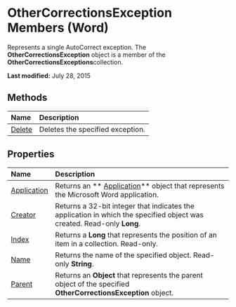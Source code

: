
# OtherCorrectionsException Members (Word)
Represents a single AutoCorrect exception. The  **OtherCorrectionsException** object is a member of the **OtherCorrectionsExceptions**collection.

 **Last modified:** July 28, 2015


## Methods



|**Name**|**Description**|
|:-----|:-----|
| [Delete](c6970d05-951b-236b-3910-54c71578fba5.md)|Deletes the specified exception.|

## Properties



|**Name**|**Description**|
|:-----|:-----|
| [Application](a1a471c2-d159-9a60-6a2e-3eee5ec19a2c.md)|Returns an  ** [Application](d1cf6f8f-4e88-bf01-93b4-90a83f79cb44.md)** object that represents the Microsoft Word application.|
| [Creator](fdb43573-28a7-6652-9d37-1cc76ccc12fe.md)|Returns a 32-bit integer that indicates the application in which the specified object was created. Read-only  **Long**.|
| [Index](ed034ad7-0ca3-4704-617d-0112eed5a2f1.md)|Returns a  **Long** that represents the position of an item in a collection. Read-only.|
| [Name](2f342cf8-0cde-fee7-e19b-6068ee2a5cac.md)|Returns the name of the specified object. Read-only  **String**.|
| [Parent](a55d8049-b3b6-2bd8-ce29-5ed81cb01cc0.md)|Returns an  **Object** that represents the parent object of the specified **OtherCorrectionsException** object.|
